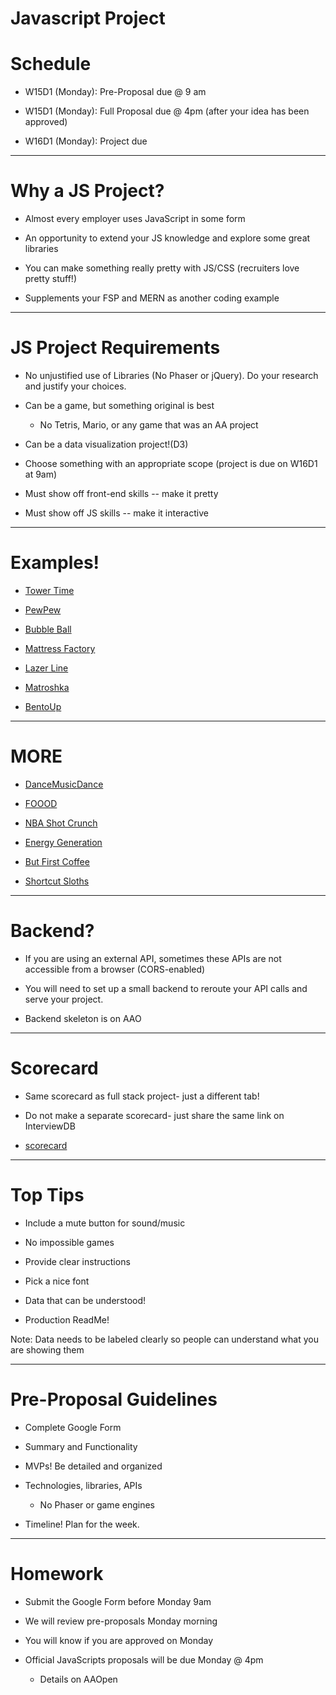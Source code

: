 # Javascript Project

# Schedule

* W15D1 (Monday): Pre-Proposal due @ 9 am

* W15D1 (Monday): Full Proposal due @ 4pm (after your idea has been approved)

* W16D1 (Monday): Project due

---

# Why a JS Project?

* Almost every employer uses JavaScript in some form

* An opportunity to extend your JS knowledge and explore some great libraries

* You can make something really pretty with JS/CSS (recruiters love pretty stuff!)

* Supplements your FSP and MERN as another coding example


---

# JS Project Requirements

* No unjustified use of Libraries (No Phaser or jQuery). Do your research and justify your choices. 

* Can be a game, but something original is best 
	* No Tetris, Mario, or any game that was an AA project 

* Can be a data visualization project!(D3)

* Choose something with an appropriate scope (project is due on W16D1 at 9am)

* Must show off front-end skills -- make it pretty

* Must show off JS skills -- make it interactive



---

# Examples!

* [Tower Time](https://towertime.herokuapp.com/)

* [PewPew](https://pewpew.iskrayev.com)

* [Bubble Ball](https://amendoza514.github.io/)

* [Mattress Factory](https://samblyon.github.io/mattressFactory/)

* [Lazer Line](https://mpompili.github.io/lazerline/)

* [Matroshka](https://ashotovich1990.github.io/matroshka/)

* [BentoUp](https://tiffythinhdang.github.io/bentoUp/dist/)

---

# MORE


* [DanceMusicDance](https://john-chau.com/DanceMusicDance/)

* [FOOOD](http://ezekielp.com/nutrition_facts_scroller/#anchor-0)

* [NBA Shot Crunch](https://nba-shot-crunch.herokuapp.com/)

* [Energy Generation](https://yongbingao.github.io/Electricity-Energy-Generation/)

* [But First Coffee](https://aishnair22.github.io/but-first-coffee/)

* [Shortcut Sloths](http://timhwang21.github.io/shortcut-sloths/#/1?_k=1m0lih)

---

# Backend?

* If you are using an external API, sometimes these APIs are not accessible from a browser (CORS-enabled)

* You will need to set up a small backend to reroute your API calls and serve your project. 

* Backend skeleton is on AAO

---

# Scorecard 
* Same scorecard as full stack project- just a different tab! 
* Do not make a separate scorecard- just share the same link on InterviewDB

* [scorecard](https://docs.google.com/spreadsheets/d/1mpc1eArqplVtNakIcgSFHGGEKbFCiRTnOc7d2QUGwW0/edit#gid=935701382)

---

# Top Tips

* Include a mute button for sound/music

* No impossible games

* Provide clear instructions

* Pick a nice font

* Data that can be understood! 

* Production ReadMe!

Note: Data needs to be labeled clearly so people can understand what you are showing them

---

# Pre-Proposal Guidelines

* Complete Google Form

* Summary and Functionality

* MVPs! Be detailed and organized

* Technologies, libraries, APIs
	* No Phaser or game engines

* Timeline! Plan for the week.

---

# Homework

* Submit the Google Form before Monday 9am

* We will review pre-proposals Monday morning

* You will know if you are approved on Monday

* Official JavaScripts proposals will be due Monday @ 4pm
	* Details on AAOpen